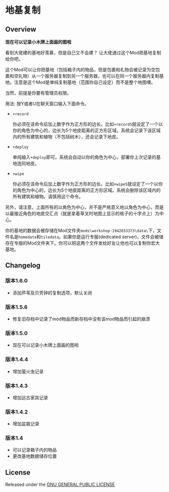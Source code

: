 # 地基复制

## Overview

**现在可以记录小木牌上面画的图啦**

看到大佬建的基地好羡慕，但是自己又不会建？
让大佬通过这个Mod把基地复制给你吧。

这个Mod可以让你把基地（包括箱子内的物品，但是包裹和礼物会被记录为空包裹和空礼物）从一个服务器复制到另一个服务器，也可以在同一个服务器内复制基地。注意是这个Mod是单纯复制基地（范围你自己设定）而不是整个地图噢。

当然，前提是你要有管理员权限。

用法: 按Y或者U在聊天窗口输入下面命令。

- `+record`

    你必须在该命令后加上数字作为正方形的边长。比如`+record5`就设定了一个以你的角色为中心的，边长为5个地皮距离的正方形区域。系统会记录下该区域内的所有建筑和植物（不包括树木），还会记录下地皮。

- `+deploy`

    单纯输入`+deploy`即可。系统会自动以你的角色为中心，部署你上次记录的基地连同地皮。

- `+wipe`

    你必须在该命令后加上数字作为正方形的边长。比如`+wipe5`就设定了一个以你的角色为中心的，边长为5个地皮距离的正方形区域。系统会删除该区域内的所有建筑和植物。请慎用这个命令。

另外，请注意，上面所有的以角色为中心，并不是严格意义地以角色为中心，而是以最接近角色的地皮交汇点（就是拿着草叉时地图上显示的格子的十字点上）为中心。

你的基地的数据会被存储在Mod文件夹`mods\workshop-1942653373\data\`下，文件名是`homedata`和`tiledata`。如果你是运行专服(dedicated server)，文件会被储存在专服的Mod文件夹下。你可以把这两个文件发给好友让他也可以复制你宏大基地。

## Changelog

### 版本1.6.0

- 添加芦苇及贝壳钟的复制选项，默认关闭

### 版本1.5.6

- 修复旧存档中记录了mod物品而新存档中没有该mod物品而引起的崩溃

### 版本1.5.0

- 现在可以记录小木牌上面画的图啦

### 版本1.4.4

- 增加萤火虫记录

### 版本1.4.3

- 增加远古家具记录

### 版本1.4.2

- 增加盆栽记录

### 版本1.4

- 可以记录箱子内的物品
- 更改基地数据储存位置

## License

Released under the [GNU GENERAL PUBLIC LICENSE](https://www.gnu.org/licenses/gpl-3.0.en.html)